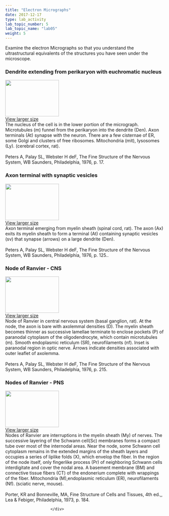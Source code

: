 ```yaml
---
title: "Electron Micrographs"
date: 2017-12-17
type: lab_activity
lab_topic_number: 5
lab_topic_name: "lab05"
weight: 5
---
```

<div class="entrybody">
						<p>Examine the electron Micrographs so that you understand the ultrastructural equivalents of the structures you have seen under the microscope.</p>

<h3>Dendrite extending from perikaryon with euchromatic nucleus</h3>

<div class="slidepopup"><div class="thumbnail"> <a href="/assets_c/2009/07/16-1213/" target="_blank" > <img src="/assets/images/16-thumb-170x227-1213.jpg" width="170" height="115" alt="" class="mt-image-left"> </a><br> <a href="/assets_c/2009/07/16-1213/" target="_blank" >View larger size</a> </div><div class="slidetxt">
The nucleus of the cell is in the lower portion of the micrograph. Microtubules (m) funnel from the perikaryon into the dendrite (Den). Axon terminals (At) synapse with the neuron. There are a few cisternae of <span class="caps">ER, </span>some Golgi and clusters of free ribosomes. Mitochondria (mit), lysosomes (Ly). (cerebral cortex, rat).<br><br>
Peters A, Palay <span class="caps">SL,</span> Webster H deF, The Fine Structure of the Nervous System, WB Saunders, Philadelphia, 1976, p. 17.<br>
</div></div>

<h3>Axon terminal with synaptic vesicles</h3>

<div class="slidepopup"><div class="thumbnail"> <a href="/assets_c/2009/07/19-1219/" target="_blank" > <img src="/assets/images/19-thumb-170x224-1219.jpg" width="170" height="115" alt="" class="mt-image-left"> </a><br> <a href="/assets_c/2009/07/19-1219/" target="_blank" >View larger size</a> </div><div class="slidetxt">
Axon terminal emerging from myelin sheath (spinal cord, rat). The axon (Ax) exits its myelin sheath to form a terminal (At) containing synaptic vesicles (sv) that synapse (arrows) on a large dendrite (Den).<br><br>
Peters A, Palay <span class="caps">SL,</span> Webster H deF, The Fine Structure of the Nervous System, WB Saunders, Philadelphia, 1976, p. 125..</div></div>

<h3>Node of Ranvier - <span class="caps">CNS</span></h3>

<div class="slidepopup"><div class="thumbnail"> <a href="/assets_c/2009/07/18-1222/" target="_blank" > <img src="/assets/images/18-thumb-170x220-1222.jpg" width="170" height="115" alt="" class="mt-image-left"> </a><br> <a href="/assets_c/2009/07/18-1222/" target="_blank" >View larger size</a> </div><div class="slidetxt">
Node of Ranvier in central nervous system (basal ganglion, rat). At the node, the axon is bare with axolemmal densities (D). The myelin sheath becomes thinner as successive lamellae terminate to enclose pockets (P) of paranodal cytoplasm of the oligodendrocyte, which contain microtubules (m). Smooth endoplasmic reticulum (SR), neurofilaments (nf). Inset is paranodal region in optic nerve. Årrows indicate densities associated with outer leaflet of axolemma.<br><br>
Peters A, Palay <span class="caps">SL,</span> Webster H deF, The Fine Structure of the Nervous System, WB Saunders, Philadelphia, 1976, p. 215.</div></div>


<h3>Nodes of Ranvier - <span class="caps">PNS</span></h3>

<div class="slidepopup"><div class="thumbnail"> <a href="/assets_c/2009/07/17-1216/" target="_blank" > <img src="/assets/images/17-thumb-170x233-1216.jpg" width="170" height="115" alt="" class="mt-image-left"> </a><br> <a href="/assets_c/2009/07/17-1216/" target="_blank" >View larger size</a> </div><div class="slidetxt">
Nodes of Ranvier are interruptions in the myelin sheath (My) of nerves. The successive layering of the Schwann cell(Sc) membranes forms a compact tube over most of the internodal areas. Near the node, some Schwann cell cytoplasm remains in the extended margins of the sheath layers and occupies a series of liplike folds (X), which envelop the fiber. In the region of the node itself, only fingerlike process (Pr) of neighboring Schwann cells interdigitate and cover the nodal area. A basement membrane (BM) and connective tissue fibers (CT) of the endonerium complete with wrappings of the fiber. Mitochondria (M),endoplasmic reticulum (ER), neurofilaments (Nf). (sciatic nerve, mouse).<br><br>
Porter, KR and Bonneville, <span class="caps">MA,</span> Fine Structure of Cells and Tissues, 4th ed.,, Lea &amp; Febiger, Philadelphia, 1973, p. 184.<br>
</div></div>
						
						
						</div>
